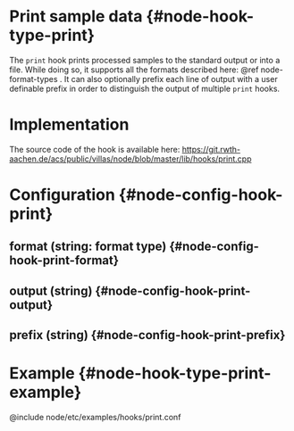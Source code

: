 # Print sample data {#node-hook-type-print}

The `print` hook prints processed samples to the standard output or into a file.
While doing so, it supports all the formats described here: @ref node-format-types .
It can also optionally prefix each line of output with a user definable prefix in order to distinguish the output of multiple `print` hooks.

# Implementation

The source code of the hook is available here:
https://git.rwth-aachen.de/acs/public/villas/node/blob/master/lib/hooks/print.cpp

# Configuration {#node-config-hook-print}

## format (string: format type) {#node-config-hook-print-format}

## output (string) {#node-config-hook-print-output}

## prefix (string) {#node-config-hook-print-prefix}

# Example {#node-hook-type-print-example}

@include node/etc/examples/hooks/print.conf
